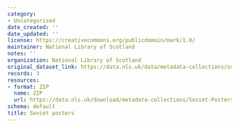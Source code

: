 ```yaml
---
category:
- Uncategorised
date_created: ''
date_updated: ''
license: https://creativecommons.org/publicdomain/mark/1.0/
maintainer: National Library of Scotland
notes: ''
organization: National Library of Scotland
original_dataset_link: https://data.nls.uk/data/metadata-collections/soviet-posters/
records: 3
resources:
- format: ZIP
  name: ZIP
  url: https://data.nls.uk/download/metadata-collections/Soviet-Posters.zip
schema: default
title: Soviet posters
---
```

